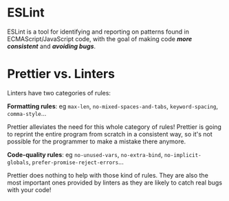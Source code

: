 # ESLint
ESLint is a tool for identifying and reporting on patterns found in ECMAScript/JavaScript code, with the goal of making code ***more consistent*** and ***avoiding bugs***.

# Prettier vs. Linters
Linters have two categories of rules:

**Formatting rules**: eg `max-len`, `no-mixed-spaces-and-tabs`, `keyword-spacing`, `comma-style`...

Prettier alleviates the need for this whole category of rules! Prettier is going to reprint the entire program from scratch in a consistent way, so it's not possible for the programmer to make a mistake there anymore.

**Code-quality rules**: eg `no-unused-vars`, `no-extra-bind`, `no-implicit-globals`, `prefer-promise-reject-errors`...

Prettier does nothing to help with those kind of rules. They are also the most important ones provided by linters as they are likely to catch real bugs with your code!
